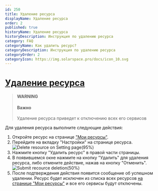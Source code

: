 ```yaml
---
id: 250
title: Удаление ресурса
displayName: Удаление ресурса
order: 2
published: true
historyName: Удаление ресурса
historyDescription: Инструкция по удалению ресурса
category: FAQ
categoryName: Как удалить ресурс?
categoryDescription: Инструкция по удалению ресурса
categoryOrder: 2
categoryIcon: https://img.solarspace.pro/docs/icon_10.svg
---
```


# [Удаление ресурса](delete-resource)

> **WARNING**
> #### Важно
> Удаление ресурса приведет к отключению всех его сервисов

Для удаления ресурса выполните следующие действия:
1. Откройте ресурс на странице ["Мои ресурсы"]([246]).
2. Перейдите на вкладку "Настройки" на странице ресурса.
![Delete resource on Setting page(95%)](https://img.solarspace.pro/docs/my-resources-settings-for-delete.jpg "Удаление ресурса на странице настроек")
3. Нажмите кнопку "Удалить ресурс" в правой части страницы.
4. В появившемся окне нажмите на кнопку "Удалить" для удаления ресурса, либо отмените действие, нажав на кнопку "Отменить".
![Submit recource deletion(50%)](https://img.solarspace.pro/docs/my-resources-settings-for-delete-2.jpg "Подтверждение удаления ресурса")
5. После подтверждения действия появится сообщение об успешном удалении. Ресурс будет исключен из списка всех ресурсов [на странице "Мои ресурсы"]([246]) и все его сервисы будут отключены.